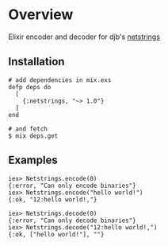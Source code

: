 # Overview

Elixir encoder and decoder for djb's [netstrings](http://cr.yp.to/proto/netstrings.txt)

## Installation

```
# add dependencies in mix.exs
defp deps do
  [
    {:netstrings, "~> 1.0"}
  ]
end

# and fetch
$ mix deps.get
```

## Examples

```
iex> Netstrings.encode(0)
{:error, "Can only encode binaries"}
iex> Netstrings.encode("hello world!")
{:ok, "12:hello world!,"}

iex> Netstrings.decode(0)
{:error, "Can only decode binaries"}
iex> Netstrings.decode("12:hello world!,")
{:ok, ["hello world!"], ""}
```
